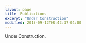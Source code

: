 ```yaml
---
layout: page
title: Publications
excerpt: "Under Construction"
modified: 2016-09-12T08:42:37-04:00
---
```


Under Construction.
